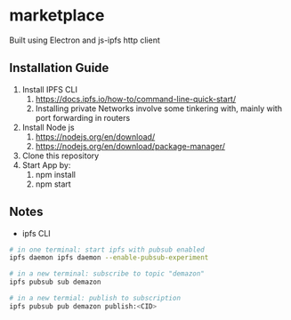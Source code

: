 # marketplace
Built using Electron and js-ipfs http client
## Installation Guide
1. Install IPFS CLI
    1. https://docs.ipfs.io/how-to/command-line-quick-start/
    1. Installing private Networks involve some tinkering with, mainly with port forwarding in routers
1. Install Node js
    1. https://nodejs.org/en/download/
    1. https://nodejs.org/en/download/package-manager/
1. Clone this repository
1. Start App by:
    1. npm install
    1. npm start

## Notes
- ipfs CLI
```bash
# in one terminal: start ipfs with pubsub enabled
ipfs daemon ipfs daemon --enable-pubsub-experiment

# in a new terminal: subscribe to topic "demazon"
ipfs pubsub sub demazon

# in a new termial: publish to subscription
ipfs pubsub pub demazon publish:<CID>
```